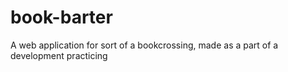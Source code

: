 # book-barter
A web application for sort of a bookcrossing, made as a part of a development practicing
